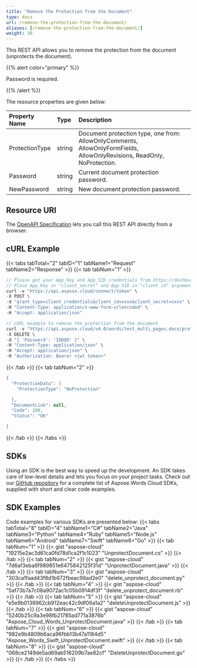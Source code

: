 ```yaml
---
title: "Remove the Protection from the Document"
type: docs
url: /remove-the-protection-from-the-document/
aliases: [/remove-the-protection-from-the-document/]
weight: 30
---
```


This REST API allows you to remove the protection from the document (unprotects the document). 

{{% alert color="primary" %}} 

Password is required.

{{% /alert %}} 

The resource properties are given below:

|Property Name|Type|Description|
| :- | :- | :- |
|ProtectionType|string|Document protection type, one from: AllowOnlyComments, AllowOnlyFormFields, AllowOnlyRevisions, ReadOnly, NoProtection.|
|Password|string|Current document protection password.|
|NewPassword|string|New document protection password.|

## Resource URI

The [OpenAPI Specification](https://apireference.aspose.cloud/words/#/Protection/UnprotectDocument) lets you call this REST API directly from a browser.  

## cURL Example

{{< tabs tabTotal="2" tabID="1" tabName1="Request" tabName2="Response" >}}
{{< tab tabNum="1" >}}
```java
// Please get your App_Key and App_SID credentials from https://dashboard.aspose.cloud/#/apps.
// Place App_Key in "client_secret" and App_SID in "client_id" argument.
curl -v "https://api.aspose.cloud/connect/token" \
-X POST \
-d "grant_type=client_credentials&client_id=xxxx&client_secret=xxxx" \
-H "Content-Type: application/x-www-form-urlencoded" \
-H "Accept: application/json"

// cURL example to remove the protection from the document
curl -v "https://api.aspose.cloud/v4.0/words/test_multi_pages.docx/protection" \
-X DELETE \
-d "{ 'Password': 'IDDQD' }" \
-H "Content-Type: application/json" \
-H "Accept: application/json" \
-H "Authorization: Bearer <jwt token>"
```

{{< /tab >}}
{{< tab tabNum="2" >}}
```java
{
  "ProtectionData": {
    "ProtectionType": "NoProtection"

  },
  "DocumentLink": null,
  "Code": 200,
  "Status": "OK"

}
```

{{< /tab >}}
{{< /tabs >}}
## SDKs

Using an SDK is the best way to speed up the development. An SDK takes care of low-level details and lets you focus on your project tasks. Check out our [GitHub repository](https://github.com/aspose-words-cloud) for a complete list of Aspose.Words Cloud SDKs, supplied with short and clear code examples.

## SDK Examples

Code examples for various SDKs are presented below:
{{< tabs tabTotal="8" tabID="4" tabName1="C#" tabName2="Java" tabName3="Python" tabName4="Ruby" tabName5="Node.js" tabName6="Android" tabName7="Swift" tabName8="Go" >}}
{{< tab tabNum="1" >}}
{{< gist "aspose-cloud" "19215e2ac3d61ca0fd78d1ca2f1c1023" "UnprotectDocument.cs" >}}
{{< /tab >}}
{{< tab tabNum="2" >}}
{{< gist "aspose-cloud" "7d6af3eba6f989851e6475842125f31d" "UnprotectDocument.java" >}}
{{< /tab >}}
{{< tab tabNum="3" >}}
{{< gist "aspose-cloud" "303ca1faad43f8d1b672fbeac98ad2e0" "delete_unprotect_document.py" >}}
{{< /tab >}}
{{< tab tabNum="4" >}}
{{< gist "aspose-cloud" "5af73b7a7c08a9072ac1c05b0914df3f" "delete_unprotect_document.rb" >}}
{{< /tab >}}
{{< tab tabNum="5" >}}
{{< gist "aspose-cloud" "e5e9b0139962cb912eac42c9df06a1a2" "deleteUnprotectDocument.js" >}}
{{< /tab >}}
{{< tab tabNum="6" >}}
{{< gist "aspose-cloud" "5240b25c9a3e98fb21785ad771a3876b" "Aspose_Cloud_Words_UnprotectDocument.java" >}}
{{< /tab >}}
{{< tab tabNum="7" >}}
{{< gist "aspose-cloud" "982e9b4809b6aca96fbb13b47a1184d5" "Aspose_Words_Swift_UnprotectDocument.swift" >}}
{{< /tab >}}
{{< tab tabNum="8" >}}
{{< gist "aspose-cloud" "068ce2149de5ad69ab516209b7ae82cf" "DeleteUnprotectDocument.go" >}}
{{< /tab >}}
{{< /tabs >}}
